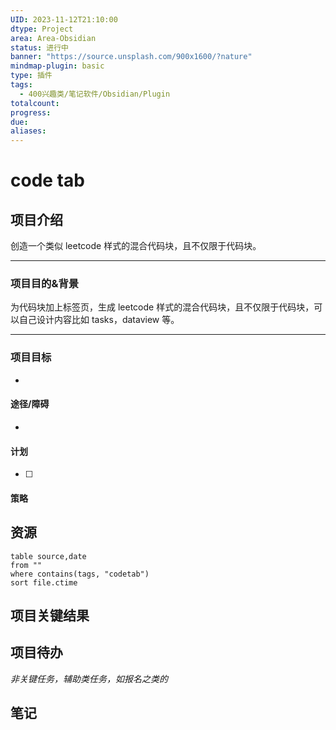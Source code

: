 ```yaml
---
UID: 2023-11-12T21:10:00
dtype: Project
area: Area-Obsidian
status: 进行中
banner: "https://source.unsplash.com/900x1600/?nature"
mindmap-plugin: basic
type: 插件
tags:
  - 400兴趣类/笔记软件/Obsidian/Plugin
totalcount: 
progress: 
due: 
aliases:
---
```

# code tab

## 项目介绍
创造一个类似 leetcode 样式的混合代码块，且不仅限于代码块。

---
### 项目目的&背景
为代码块加上标签页，生成 leetcode 样式的混合代码块，且不仅限于代码块，可以自己设计内容比如 tasks，dataview 等。

---
### 项目目标
- 

#### 途径/障碍
- 
 
#### 计划
- [ ] 

#### 策略


## 资源
```dataview
table source,date
from ""   
where contains(tags, "codetab")
sort file.ctime
```

## 项目关键结果


## 项目待办

*非关键任务，辅助类任务，如报名之类的*


## 笔记
